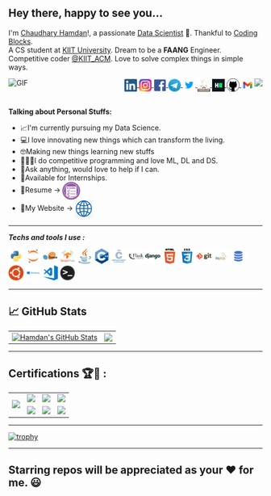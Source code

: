 ## Hey there, happy to see you...

I'm [Chaudhary Hamdan](https://www.linkedin.com/in/chaudhary-hamdan-34ab5b1a6/)!, a passionate [Data Scientist](https://www.mastersindatascience.org/careers/data-scientist/) 🚀.
Thankful to [Coding Blocks](http://codingblocks.com/). <br>
A CS student at [KIIT University](https://kiit.ac.in/). Dream to be a <b>FAANG</b> Engineer.<br>
Competitive coder [@KIIT_ACM](https://www.linkedin.com/in/kiit-acm-4514351ba/).
Love to solve complex things in simple ways.

  <img align="left" alt="GIF" src="https://raw.githubusercontent.com/hamdan-codes/hamdan-codes/master/wave.gif" width="230px" />
  <img align="right" src="https://github-readme-stats.vercel.app/api/top-langs/?username=hamdan-codes&theme=dark&show_icons=true">


<a href="https://www.linkedin.com/in/chaudhary-hamdan-34ab5b1a6/">
  <img align="center" alt="Hamdan's LinkedIN" width="25px" src="Assets/linkedin.png" />
</a>
<a href="https://www.instagram.com/bright_hamdan/">
  <img align="center" alt="Hamdan's Instagram" width="25px" src="Assets/instagram.jpg" />
</a>
<a href="https://www.facebook.com/chaudhary.hamdan.58">
  <img align="center" alt="Hamdan's Facebook" width="25px" src="Assets/facebook.png" />
</a>
<a href="http://t.me/hamdan_1905387">
  <img align="center" alt="Hamdan's Telegram" width="25px" src="Assets/telegram.jpg" />
</a>
<a href="https://twitter.com/bright_hamdan">
  <img align="center" alt="Hamdan's Twitter" width="25px" src="Assets/twitter.png" />
</a>
<a href="https://www.codechef.com/users/ch_hamdan">
  <img align="center" alt="Hamdan's Codechef" width="25px" src="Assets/codechef.png" />
</a>
<a href="https://www.hackerrank.com/ch_hamdan_edu">
  <img align="center" alt="Hamdan's Hackerrank" width="25px" src="Assets/hackerrank.png" />
</a>
<a href="https://github.com/hamdan-codes">
  <img align="center" alt="Hamdan's Github" width="25px" src="Assets/github.png" />
</a>
<a href="mailto:ch.hamdan.edu@gmail.com?subject=Hey%20Hamdan,%20From%20Github">
  <img align="center" alt="Hamdan's Gmail" width="25px" src="Assets/gmail.png" />
</a>
<br><br>


**Talking about Personal Stuffs:**

- 📈I'm currently pursuing my Data Science.
- 💻I love innovating new things which can transform the living.
- 🤓Making new things learning new stuffs
- 👨🏻‍💻I do competitive programming and love ML, DL and DS.
- 🤝Ask anything, would love to help if I can.
- 🏢Available for Internships.
- 📝Resume -> <a href="https://drive.google.com/drive/folders/1Kcdg-4OwLw_7rp81zrya6n6ejqqVsvsn?usp=sharing"><img align="center" alt="Hamdan's Resume" width="35px" src="Assets/resume.png" /></a>
- 📝My Website -> <a href="http://chaudharyhamdan.com.s3-website.ap-south-1.amazonaws.com/"><img align="center" alt="Hamdan's Resume" width="35px" src="website.jpg" /></a>
<hr>

***Techs and tools I use :***

<code><img height="30" src="https://raw.githubusercontent.com/github/explore/80688e429a7d4ef2fca1e82350fe8e3517d3494d/topics/python/python.png"></code>
<code><img height="30" src="https://raw.githubusercontent.com/github/explore/80688e429a7d4ef2fca1e82350fe8e3517d3494d/topics/jupyter-notebook/jupyter-notebook.png"></code>
<code><img height="30" src="https://raw.githubusercontent.com/github/explore/80688e429a7d4ef2fca1e82350fe8e3517d3494d/topics/scikit-learn/scikit-learn.png"></code>
<code><img height="30" src="https://raw.githubusercontent.com/github/explore/80688e429a7d4ef2fca1e82350fe8e3517d3494d/topics/tensorflow/tensorflow.png"></code>
<code><img height="30" src="https://raw.githubusercontent.com/github/explore/80688e429a7d4ef2fca1e82350fe8e3517d3494d/topics/java/java.png"></code>
<code><img height="30" src="https://raw.githubusercontent.com/github/explore/80688e429a7d4ef2fca1e82350fe8e3517d3494d/topics/cpp/cpp.png"></code>
<code><img height="30" src="https://raw.githubusercontent.com/github/explore/80688e429a7d4ef2fca1e82350fe8e3517d3494d/topics/c/c.png"></code>
<code><img height="30" src="https://raw.githubusercontent.com/github/explore/80688e429a7d4ef2fca1e82350fe8e3517d3494d/topics/flask/flask.png"></code>
<code><img height="30" src="https://raw.githubusercontent.com/github/explore/80688e429a7d4ef2fca1e82350fe8e3517d3494d/topics/django/django.png"></code>
<code><img height="30" src="https://raw.githubusercontent.com/github/explore/80688e429a7d4ef2fca1e82350fe8e3517d3494d/topics/html/html.png"></code>
<code><img height="30" src="https://raw.githubusercontent.com/github/explore/80688e429a7d4ef2fca1e82350fe8e3517d3494d/topics/css/css.png"></code>
<code><img height="30" src="https://raw.githubusercontent.com/github/explore/80688e429a7d4ef2fca1e82350fe8e3517d3494d/topics/git/git.png"></code>
<code><img height="30" src="https://raw.githubusercontent.com/github/explore/80688e429a7d4ef2fca1e82350fe8e3517d3494d/topics/mysql/mysql.png"></code>
<code><img height="30" src="https://raw.githubusercontent.com/github/explore/80688e429a7d4ef2fca1e82350fe8e3517d3494d/topics/sql/sql.png"></code>
<code><img height="30" src="https://raw.githubusercontent.com/github/explore/80688e429a7d4ef2fca1e82350fe8e3517d3494d/topics/ubuntu/ubuntu.png"></code>
<code><img height="30" src="https://raw.githubusercontent.com/github/explore/80688e429a7d4ef2fca1e82350fe8e3517d3494d/topics/windows/windows.png"></code>
<code><img height="30" src="https://raw.githubusercontent.com/github/explore/80688e429a7d4ef2fca1e82350fe8e3517d3494d/topics/visual-studio-code/visual-studio-code.png"></code>
<code><img height="30" src="https://raw.githubusercontent.com/github/explore/80688e429a7d4ef2fca1e82350fe8e3517d3494d/topics/terminal/terminal.png"></code>
<hr>

## &#x1f4c8; GitHub Stats
<table>
  <tr>
    <td>
      <a href="https://github.com/hamdan-codes/hamdan-codes"> 
        <img align="center" src="https://github-readme-stats.vercel.app/api?username=hamdan-codes&show_icons=true&line_height=27&count_private=true&title_color=ffffff&text_color=c9cacc&icon_color=2bbc8a&bg_color=1d1f21" alt="Hamdan's GitHub Stats" width="400" />
      </a>
     </td>
      <td>
      <a href="https://github.com/hamdan-codes/face_swap_and_capture">
        <img align="center" src="https://github-readme-stats.vercel.app/api/pin/?username=hamdan-codes&repo=my-personal-site&title_color=ffffff&text_color=c9cacc&icon_color=2bbc8a&bg_color=1d1f21" width="400" />
      </a>
     </td>
  </tr>
</table>
<hr>
<h2>Certifications 🏆📜 :  </h2>
<table>
  <tr>
    <td rowspan="4">
        <img src="https://github.com/hamdan-codes/hamdan-codes/blob/main/Assets/DATA%20SCIENCE%20COURSE%20CERTIFICATE.PNG?raw=true", width="500px">
    </td>
  </tr>
  <tr>
    <td>
      <a href="https://www.hackerrank.com/certificates/71c6201316d1">
        <img src = "https://github.com/hamdan-codes/hamdan-codes/blob/main/Assets/Problem%20Solving%20Basic.jpeg?raw=true", width="200px">
      </a>
    </td>
    <td>
      <a href="https://www.hackerrank.com/certificates/39a2638276df">
        <img src = "https://github.com/hamdan-codes/hamdan-codes/blob/main/Assets/Problem%20Solving%20Intermediate.jpeg?raw=true", width="200px">
      </a>
    </td>
    <td>
      <a href="https://www.linkedin.com/posts/chaudhary-hamdan-34ab5b1a6_just-earned-the-gold-badge-for-problem-solving-activity-6749231828370018304-h8TW">
        <img src = "https://github.com/hamdan-codes/hamdan-codes/blob/main/Assets/problem-solving.jpg?raw=true", width="150px">
      </a>
    </td>
  </tr>
  <tr>
    <td>
      <a href="https://www.hackerrank.com/certificates/ac7463fd111d">
        <img src = "https://github.com/hamdan-codes/hamdan-codes/blob/main/Assets/Python%20Basic.jpeg?raw=true", width="200px">
      </a>
    </td>
    <td>
      <a href="https://www.hackerrank.com/certificates/97a95be90953">
        <img src = "https://github.com/hamdan-codes/hamdan-codes/blob/main/Assets/Java%20Basic.jpeg?raw=true", width="200px">
      </a>
    </td>
     <td>
      <a href="https://www.linkedin.com/posts/chaudhary-hamdan-34ab5b1a6_just-earned-the-gold-badge-for-python-on-activity-6748937001703157760-EAME">
        <img src = "https://github.com/hamdan-codes/hamdan-codes/blob/main/Assets/python.jpg?raw=true", width="150px">
      </a>
    </td>
  </tr>
    
</table>
<hr>

[![trophy](https://github-profile-trophy.vercel.app/?username=hamdan-codes)](https://github.com/ryo-ma/github-profile-trophy)
<hr>

<h2>Starring repos will be appreciated as your ❤️ for me. 😃 </h2>
